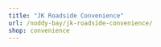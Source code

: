 ```yaml
---
title: "JK Roadside Convenience"
url: /noddy-bay/jk-roadside-convenience/
shop: convenience
---
```

